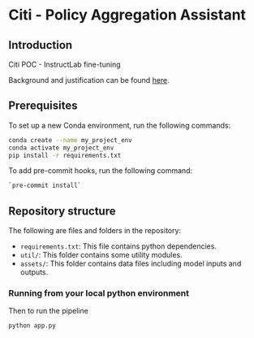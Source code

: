# Citi - Policy Aggregation Assistant

## Introduction

Citi POC - InstructLab fine-tuning

Background and justification can be found [here](https://docs.google.com/document/d/1DkU8inHNn_OyC5YbcQcdmt0v361lhOblPS9usdJjQ3I/edit?tab=t.0).

## Prerequisites

To set up a new Conda environment, run the following commands:

```zsh
conda create --name my_project_env
conda activate my_project_env
pip install -r requirements.txt
```

To add pre-commit hooks, run the following command:
```zsh
`pre-commit install`
```

## Repository structure
The following are files and folders in the repository:

* `requirements.txt`: This file contains python dependencies.
* `util/`: This folder contains some utility modules.
* `assets/`: This folder contains data files including model inputs and outputs.

### Running from your local python environment

Then to run the pipeline
```console
python app.py
```
